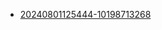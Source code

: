 - [20240801125444-10198713268](https://bibhutisingh93.github.io/bibhuti_test/reports/20240801125444-10198713268/index.html)
